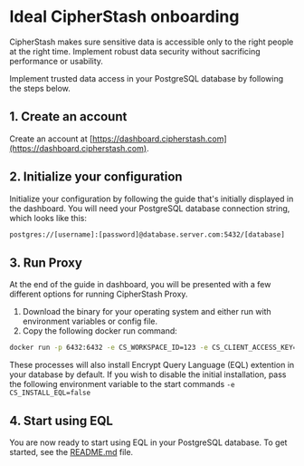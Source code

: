 # Ideal CipherStash onboarding

CipherStash makes sure sensitive data is accessible only to the right people at the right time. 
Implement robust data security without sacrificing performance or usability.

Implement trusted data access in your PostgreSQL database by following the steps below.

## 1. Create an account

Create an account at [https://dashboard.cipherstash.com](https://dashboard.cipherstash.com).

## 2. Initialize your configuration

Initialize your configuration by following the guide that's initially displayed in the dashboard.
You will need your PostgreSQL database connection string, which looks like this:

```bash
postgres://[username]:[password]@database.server.com:5432/[database]
```

## 3. Run Proxy

At the end of the guide in dashboard, you will be presented with a few different options for running CipherStash Proxy.

1. Download the binary for your operating system and either run with environment variables or config file.
2. Copy the following docker run command:

```bash
docker run -p 6432:6432 -e CS_WORKSPACE_ID=123 -e CS_CLIENT_ACCESS_KEY=abc -e CS_CLIENT_ID=123 -e CS_CLIENT_KEY=123 -e CS_DATABASE_URL=... cipherstash/proxy:0.1.1
```

These processes will also install Encrypt Query Language (EQL) extention in your database by default.
If you wish to disable the initial installation, pass the following environment variable to the start commands `-e CS_INSTALL_EQL=false`

## 4. Start using EQL

You are now ready to start using EQL in your PostgreSQL database.
To get started, see the [README.md](README.md) file.
